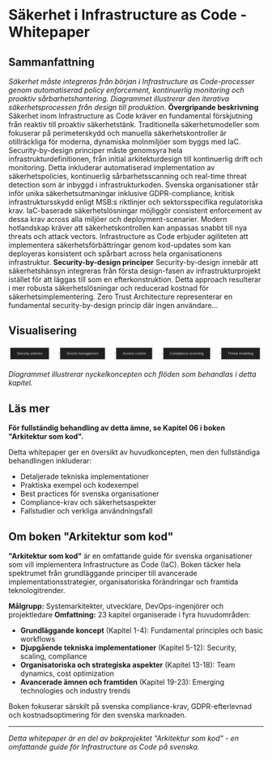 # Säkerhet i Infrastructure as Code - Whitepaper

## Sammanfattning

*Säkerhet måste integreras från början i Infrastructure as Code-processer genom automatiserad policy enforcement, kontinuerlig monitoring och proaktiv sårbarhetshantering. Diagrammet illustrerar den iterativa säkerhetsprocessen från design till produktion.* **Övergripande beskrivning** Säkerhet inom Infrastructure as Code kräver en fundamental förskjutning från reaktiv till proaktiv säkerhetstänk. Traditionella säkerhetsmodeller som fokuserar på perimeterskydd och manuella säkerhetskontroller är otillräckliga för moderna, dynamiska molnmiljöer som byggs med IaC. Security-by-design principer måste genomsyra hela infrastrukturdefinitionen, från initial arkitekturdesign till kontinuerlig drift och monitoring. Detta inkluderar automatiserad implementation av säkerhetspolicies, kontinuerlig sårbarhetsscanning och real-time threat detection som är inbyggd i infrastrukturkoden. Svenska organisationer står inför unika säkerhetsutmaningar inklusive GDPR-compliance, kritisk infrastruktursskydd enligt MSB:s riktlinjer och sektorsspecifika regulatoriska krav. IaC-baserade säkerhetslösningar möjliggör consistent enforcement av dessa krav across alla miljöer och deployment-scenarier. Modern hotlandskap kräver att säkerhetskontrollen kan anpassas snabbt till nya threats och attack vectors. Infrastructure as Code erbjuder agiliteten att implementera säkerhetsförbättringar genom kod-updates som kan deployeras konsistent och spårbart across hela organisationens infrastruktur. **Security-by-design principer** Security-by-design innebär att säkerhetshänsyn integreras från första design-fasen av infrastrukturprojekt istället för att läggas till som en efterkonstruktion. Detta approach resulterar i mer robusta säkerhetslösningar och reducerad kostnad för säkerhetsimplementering. Zero Trust Architecture representerar en fundamental security-by-design princip där ingen användare...

## Visualisering

![Säkerhet i Infrastructure as Code diagram](../docs/images/diagram_06_kapitel5.png)

*Diagrammet illustrerar nyckelkoncepten och flöden som behandlas i detta kapitel.*

## Läs mer

**För fullständig behandling av detta ämne, se Kapitel 06 i boken "Arkitektur som kod".**

Detta whitepaper ger en översikt av huvudkoncepten, men den fullständiga behandlingen inkluderar:
- Detaljerade tekniska implementationer
- Praktiska exempel och kodexempel
- Best practices för svenska organisationer
- Compliance-krav och säkerhetsaspekter
- Fallstudier och verkliga användningsfall

## Om boken "Arkitektur som kod"

**"Arkitektur som kod"** är en omfattande guide för svenska organisationer som vill implementera Infrastructure as Code (IaC). Boken täcker hela spektrumet från grundläggande principer till avancerade implementationsstrategier, organisatoriska förändringar och framtida teknologitrender.

**Målgrupp:** Systemarkitekter, utvecklare, DevOps-ingenjörer och projektledare
**Omfattning:** 23 kapitel organiserade i fyra huvudområden:
- **Grundläggande koncept** (Kapitel 1-4): Fundamental principles och basic workflows
- **Djupgående tekniska implementationer** (Kapitel 5-12): Security, scaling, compliance
- **Organisatoriska och strategiska aspekter** (Kapitel 13-18): Team dynamics, cost optimization
- **Avancerade ämnen och framtiden** (Kapitel 19-23): Emerging technologies och industry trends

Boken fokuserar särskilt på svenska compliance-krav, GDPR-efterlevnad och kostnadsoptimering för den svenska marknaden.

---

*Detta whitepaper är en del av bokprojektet "Arkitektur som kod" - en omfattande guide för Infrastructure as Code på svenska.*
